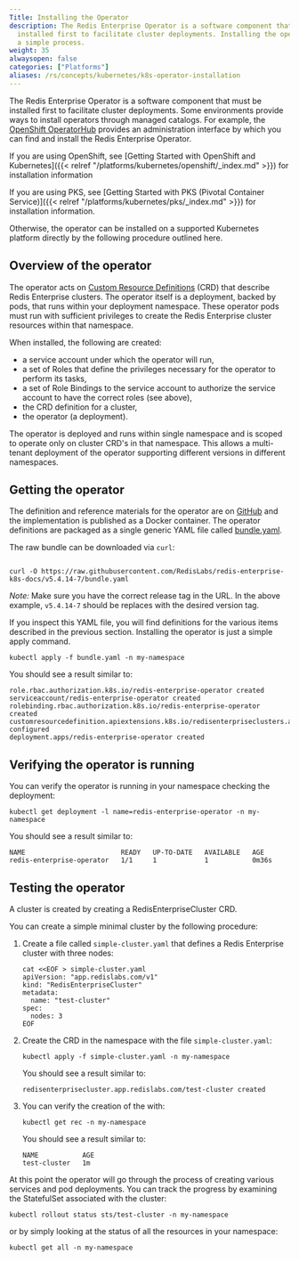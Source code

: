 ```yaml
---
Title: Installing the Operator
description: The Redis Enterprise Operator is a software component that must be
  installed first to facilitate cluster deployments. Installing the operator is
  a simple process.
weight: 35
alwaysopen: false
categories: ["Platforms"]
aliases: /rs/concepts/kubernetes/k8s-operator-installation
---
```


The Redis Enterprise Operator is a software component that must be
installed first to facilitate cluster deployments. Some environments provide
ways to install operators through managed catalogs. For example, the
[OpenShift OperatorHub](https://docs.openshift.com/container-platform/4.3/operators/olm-adding-operators-to-cluster.html)
provides an administration interface by which you can find and install the Redis Enterprise
Operator.

If you are using OpenShift, see [Getting Started with OpenShift and Kubernetes]({{< relref "/platforms/kubernetes/openshift/_index.md" >}}) for
installation information

If you are using PKS, see [Getting Started with PKS (Pivotal Container Service)]({{< relref "/platforms/kubernetes/pks/_index.md" >}}) for
installation information.

Otherwise, the operator can be installed on a supported Kubernetes platform
directly by the following procedure outlined here.

## Overview of the operator

The operator acts on [Custom Resource Definitions](https://kubernetes.io/docs/concepts/extend-kubernetes/api-extension/custom-resources/#customresourcedefinitions) (CRD) that describe Redis Enterprise clusters. The operator itself is a deployment, backed by pods, that runs within your deployment namespace. These operator pods must run with sufficient privileges to create the Redis Enterprise cluster resources within that namespace.

When installed, the following are created:

 * a service account under which the operator will run,
 * a set of Roles that define the privileges necessary for the operator to perform its tasks,
 * a set of Role Bindings to the service account to authorize the service account to have the correct roles (see above),
 * the CRD definition for a cluster,
 * the operator (a deployment).

 The operator is deployed and runs within single namespace and is scoped to operate only on cluster CRD's in that namespace. This allows a multi-tenant deployment of the operator supporting different versions in different namespaces.

## Getting the operator

The definition and reference materials for the operator are on
[GitHub](https://github.com/RedisLabs/redis-enterprise-k8s-docs) and the
implementation is published as a Docker container. The operator
definitions are packaged as a single generic YAML file called
[bundle.yaml](https://github.com/RedisLabs/redis-enterprise-k8s-docs/blob/master/bundle.yaml).

The raw bundle can be downloaded via `curl`:

```

curl -O https://raw.githubusercontent.com/RedisLabs/redis-enterprise-k8s-docs/v5.4.14-7/bundle.yaml
```

*Note:* Make sure you have the correct release tag in the URL. In the above example,
`v5.4.14-7` should be replaces with the desired version tag.

If you inspect this YAML file, you will find definitions for the various items
described in the previous section. Installing the operator is just a simple apply
command.

```
kubectl apply -f bundle.yaml -n my-namespace
```

You should see a result similar to:

```
role.rbac.authorization.k8s.io/redis-enterprise-operator created
serviceaccount/redis-enterprise-operator created
rolebinding.rbac.authorization.k8s.io/redis-enterprise-operator created
customresourcedefinition.apiextensions.k8s.io/redisenterpriseclusters.app.redislabs.com configured
deployment.apps/redis-enterprise-operator created
```

## Verifying the operator is running

You can verify the operator is running in your namespace checking the deployment:

```
kubectl get deployment -l name=redis-enterprise-operator -n my-namespace
```

You should see a result similar to:

```
NAME                        READY   UP-TO-DATE   AVAILABLE   AGE
redis-enterprise-operator   1/1     1            1           0m36s
```

## Testing the operator

A cluster is created by creating a RedisEnterpriseCluster CRD.

You can create a simple minimal cluster by the following procedure:

1. Create a file called `simple-cluster.yaml` that defines a Redis Enterprise
   cluster with three nodes:

    ```
    cat <<EOF > simple-cluster.yaml
    apiVersion: "app.redislabs.com/v1"
    kind: "RedisEnterpriseCluster"
    metadata:
      name: "test-cluster"
    spec:
      nodes: 3
    EOF
    ```
2. Create the CRD in the namespace with the file `simple-cluster.yaml`:

    ```
    kubectl apply -f simple-cluster.yaml -n my-namespace
    ```

    You should see a result similar to:

    ```
    redisenterprisecluster.app.redislabs.com/test-cluster created
    ```

3. You can verify the creation of the with:

    ```
    kubectl get rec -n my-namespace
    ```

    You should see a result similar to:

    ```
    NAME           AGE
    test-cluster   1m
    ```


At this point the operator will go through the process of creating various
services and pod deployments. You can track the progress by examining the
StatefulSet associated with the cluster:

```
kubectl rollout status sts/test-cluster -n my-namespace
```

or by simply looking at the status of all the resources in your namespace:

```
kubectl get all -n my-namespace
```
